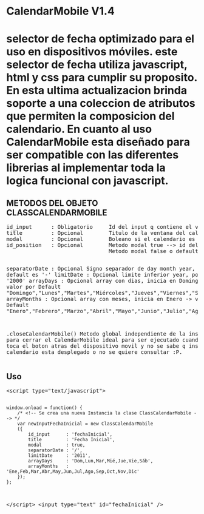 ﻿<h1>CalendarMobile V1.4<h1>

selector de fecha optimizado para el uso en dispositivos móviles.
este selector de fecha utiliza javascript, html y css para cumplir su proposito.
En esta ultima actualizacion brinda soporte a una coleccion de atributos que permiten la composicion del calendario.
En cuanto al uso CalendarMobile esta diseñado para ser compatible con las diferentes librerias al implementar toda la logica funcional con javascript.

<h2>METODOS DEL OBJETO CLASSCALENDARMOBILE</h2>
<pre>
id_input      : Obligatorio 	Id del input q contiene el valor del calendario
title         : Opcional 		Titulo de la ventana del calendario
modal         : Opcional 		Boleano si el calendario es modal o no, por default es false
id_position   : Opcional		Metodo modal true --> id del padre donde se renderizara la modal calendario, por default se renderiza en el body
								Metodo modal false o default --> id del elemento padre donde se renderizara la modal calendario

separatorDate : Opcional 		Signo separador de day month year, por default es '-'
limitDate     : Opcional 		limite inferior year, por default es '2000'
arrayDays     : Opcional 		array con dias, inicia en Domingo -> valor por Default "Domingo","Lunes","Martes","Miércoles","Jueves","Viernes","Sábado"
arrayMonths   : Opcional 		array con meses, inicia en Enero -> valor por Default "Enero","Febrero","Marzo","Abril","Mayo","Junio","Julio","Agosto","Septiembre","Octubre","Noviembre","Diciembre"

.closeCalendarMobile() 			Metodo global independiente de la instancia para cerrar el CalendarMobile ideal para ser ejecutado cuando el usuario
								toca el boton atras del dispositivo movil y no se sabe q instancia del calendario esta desplegado o no se quiere consultar :P.
</pre>

<h2>Uso</h2>
<pre>
&lt;script type="text/javascript"&gt;

	window.onload = function() {
		/* <!-- Se crea una nueva Instancia la clase ClassCalendarMobile --> */
		var newInputFechaInicial = new ClassCalendarMobile
		({
			id_input      : 'fechaInicial',	
			title         : 'Fecha Inicial',
			modal         : true,
			separatorDate : '/',
			limitDate     : '2011',
			arrayDays     : 'Dom,Lun,Mar,Mié,Jue,Vie,Sáb',
			arrayMonths   : 'Ene,Feb,Mar,Abr,May,Jun,Jul,Ago,Sep,Oct,Nov,Dic'
		});
	};
	
&lt;/script&gt;
&lt;input type="text" id="fechaInicial" /&gt;
</pre>




